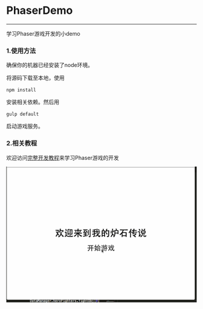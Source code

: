 # PhaserDemo

---

学习Phaser游戏开发的小demo

### 1.使用方法

确保你的机器已经安装了node环境。

将源码下载至本地，使用

```
npm install
```

安装相关依赖。然后用

```
gulp default
```

启动游戏服务。

### 2.相关教程

欢迎访问[完整开发教程](https://sangliang.github.io/Timing-House/2017/04/15/%E4%BD%BF%E7%94%A8Phaser%E6%9D%A5%E5%BC%80%E5%8F%91%E6%88%91%E7%9A%84%E7%82%89%E7%9F%B3%E4%BC%A0%E8%AF%B4(%E4%B8%80)/)来学习Phaser游戏的开发

![image](https://raw.githubusercontent.com/SangLiang/Blog/gh-pages/pics/201609/33.gif)
